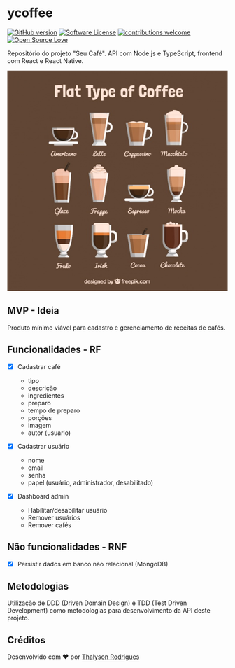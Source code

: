 # ycoffee

[![GitHub version](https://badge.fury.io/gh/thalysonalexr%2Fycoffee.svg)](https://badge.fury.io/gh/thalysonalexr%2Fycoffee)
[![Software License](https://img.shields.io/apm/l/vim-mode.svg)](https://github.com/thalysonalexr/ycoffee/blob/master/LICENSE)
[![contributions welcome](https://img.shields.io/badge/contributions-welcome-brightgreen.svg?style=flat)](https://github.com/thalysonalexr/ycoffee/issues)
[![Open Source Love](https://badges.frapsoft.com/os/v2/open-source.svg?v=103)](https://github.com/thalysonalexr)

Repositório do projeto "Seu Café". API com Node.js e TypeScript, frontend com React e React Native.

<p align="center">
  <a href="https://github.com/thalysonrodrigues/ycoffee">
    <img src="./docs/coffee-types.jpg" alt="logo" title="Seu Café">
  </a>
</p>

## MVP - Ideia

Produto mínimo viável para cadastro e gerenciamento de receitas de cafés.

## Funcionalidades - RF
  - [x] Cadastrar café
    * tipo
    * descrição
    * ingredientes
    * preparo
    * tempo de preparo
    * porções
    * imagem
    * autor (usuario)

  - [x] Cadastrar usuário
    * nome
    * email
    * senha
    * papel (usuário, administrador, desabilitado)

  - [x] Dashboard admin
    - Habilitar/desabilitar usuário
    - Remover usuários
    - Remover cafés

## Não funcionalidades - RNF

  - [x] Persistir dados em banco não relacional (MongoDB)

## Metodologias

Utilização de DDD (Driven Domain Design) e TDD (Test Driven Development) como metodologias para desenvolvimento da API deste projeto.

## Créditos

Desenvolvido com ♥ por [Thalyson Rodrigues](https://www.linkedin.com/in/thalysonrodrigues/)
